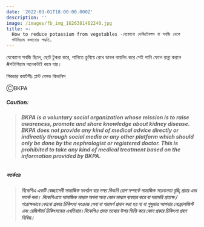 ```yaml
---
date: '2022-03-01T18:00:00.000Z'
description: ''
image: /images/fb_img_1626381462240.jpg
title: >-
  How to reduce potassium from vegetables -যেকোনো ভেজিটেবলস বা সবজি থেকে
  পটাসিয়াম কমানোর পদ্ধতি.
---
```


যেকোনো সবজি ছিলে, ছোট টুকরা করে, পানিতে ডুবিয়ে রেখে ডাবল বয়েলিং করে সেই পানি ফেলে রান্না করলে #পটাশিয়াম অনেকটাই কমে যায়।

পিকচার কার্টেসীঃ প্লান্ট বেসড কিডনিস

ⒸBKPA

##### **Caution:**

> ###### **BKPA is a voluntary social organization whose mission is to raise awareness, promote and share knowledge about kidney disease. BKPA does not provide any kind of medical advice directly or indirectly through social media or any other platform which should only be done by the nephrologist or registered doctor. This is prohibited to take any kind of medical treatment based on the information provided by BKPA.**

##### **সতর্কতাঃ**

> ###### **বিকেপিএ একটি স্বেচ্ছাসেবী সামাজিক সংগঠন যার লক্ষ্য কিডনি রোগ সম্পর্কে সামাজিক সচেতনতা বৃদ্ধি,প্রচার এবং সতর্ক করা। বিকেপিএতে সামাজিক মাধ্যম অথবা অন্য কোন মাধ্যম ব্যবহার করে বা সরাসরি প্রত্যক্ষ / পরোক্ষভাবে কোনো প্রকার চিকিৎসা সংক্রান্ত সেবা বা পরামর্শ প্রদান করা হয় না যা শুধুমাত্র আপনার নেফ্রোলজিস্ট এবং রেজিস্টার্ড চিকিৎসকের এখতিয়ার।বিকেপিএ প্রদত্ত তথ্যের উপর ভিত্তি করে কোন প্রকার চিকিৎসা গ্রহণ নিষিদ্ধ।**
